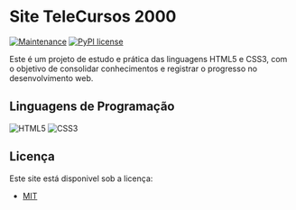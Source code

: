 # Site TeleCursos 2000
[![Maintenance](https://img.shields.io/badge/Maintained%3F-yes-green.svg)](https://GitHub.com/Naereen/StrapDown.js/graphs/commit-activity)
[![PyPI license](https://img.shields.io/pypi/l/ansicolortags.svg)](https://pypi.python.org/pypi/ansicolortags/)

Este é um projeto de estudo e prática das linguagens HTML5 e CSS3, com o objetivo de consolidar conhecimentos e registrar o progresso no desenvolvimento web.

## Linguagens de Programação

<!--- # "Verify icons availability here https://github.com/tandpfun/skill-icons" -->

![HTML5](https://img.shields.io/badge/html5-%23E34F26.svg?style=for-the-badge&logo=html5&logoColor=white)
![CSS3](https://img.shields.io/badge/css3-%231572B6.svg?style=for-the-badge&logo=css3&logoColor=white)



## Licença

Este site está disponivel sob a licença:

- [MIT](https://rem.mit-license.org)
